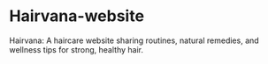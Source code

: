 # Hairvana-website
Hairvana: A haircare website sharing routines, natural remedies, and wellness tips for strong, healthy hair.

